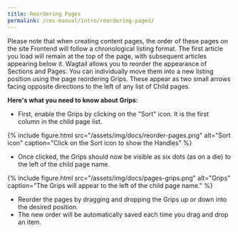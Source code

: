 ```yaml
---
title: Reordering Pages
permalink: /cms-manual/intro/reordering-pages/
---
```


Please note that when creating content pages, the order of these pages on the site Frontend will follow a chronological listing format. The first article you load will remain at the top of the page, with subsequent articles appearing below it. Wagtail allows you to reorder the appearance of Sections and Pages. You can individually move them into a new listing position using the page reordering Grips. These appear as two small arrows facing opposite directions to the left of any list of Child pages.

**Here's what you need to know about Grips:**

- First, enable the Grips by clicking on the "Sort" icon. It is the first column in the child page list.

{% include figure.html src="/assets/img/docs/reorder-pages.png" alt="Sort icon" caption="Click on the Sort icon to show the Handles" %}

- Once clicked, the Grips should now be visible as six dots (as on a die) to the left of the child page name.

{% include figure.html src="/assets/img/docs/pages-grips.png" alt="Grips" caption="The Grips will appear to the left of the child page name." %}

- Reorder the pages by dragging and dropping the Grips up or down into the desired position.
- The new order will be automatically saved each time you drag and drop an item.
